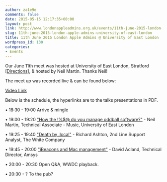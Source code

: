 ```yaml
---
author: za1e9e
comments: false
date: 2015-05-15 12:17:35+00:00
layout: post
link: http://www.londonappleadmins.org.uk/events/11th-june-2015-london-apple-admins-university-of-east-london/
slug: 11th-june-2015-london-apple-admins-university-of-east-london
title: 11th June 2015 London Apple Admins @ University of East London
wordpress_id: 130
categories:
- Events
---
```


Our June 11th meet was hosted at University of East London, Stratford [[Directions](http://www.universitysquarestratford.ac.uk/find-us.htm)], & hosted by Neil Martin. Thanks Neil!

The meet up was recorded live & can be found below:

[Video Link](https://www.youtube.com/watch?v=sBB5Ys_Tv3g)

Below is the schedule, the hyperlinks are to the talks presentations in PDF.

• 18:30 - 19:00 Arrive & mingle

• 19:00 - 19:20 ["How the !%$@ do you manage oddball software?"](/presentations/2015.05.15-LDNApplAdmnsNeil11-06-15-2.pdf) - Neil Martin, Technical Associate - Music, University of East London

• 19:25 - 19:40 ["Death by .local"](/presentations/2015.05.15-MacAdminsFinalNotes-2.pdf) - Richard Ashton, 2nd Line Support Analyst, The White Company

• 19:45 - 20:00 ["iBeacons and Mac management"](/presentations/2015.05.15-iBeacons-Presentation-09.key) - David Acland, Technical Director, Amsys

• 20:00 - 20:30 Open Q&A, WWDC playback.

• 20:30 - ? To the pub?


